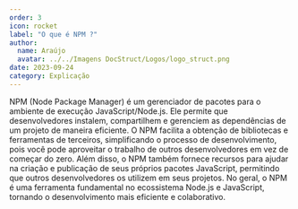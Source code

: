 ```yaml
---
order: 3
icon: rocket
label: "O que é NPM ?"
author:
  name: Araújo
  avatar: ../../Imagens DocStruct/Logos/logo_struct.png
date: 2023-09-24
category: Explicação
---
```


NPM (Node Package Manager) é um gerenciador de pacotes para o ambiente de execução JavaScript/Node.js. Ele permite que desenvolvedores instalem, compartilhem e gerenciem as dependências de um projeto de maneira eficiente. O NPM facilita a obtenção de bibliotecas e ferramentas de terceiros, simplificando o processo de desenvolvimento, pois você pode aproveitar o trabalho de outros desenvolvedores em vez de começar do zero. Além disso, o NPM também fornece recursos para ajudar na criação e publicação de seus próprios pacotes JavaScript, permitindo que outros desenvolvedores os utilizem em seus projetos. No geral, o NPM é uma ferramenta fundamental no ecossistema Node.js e JavaScript, tornando o desenvolvimento mais eficiente e colaborativo.